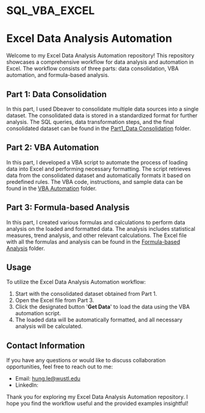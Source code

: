 # SQL_VBA_EXCEL
# Excel Data Analysis Automation

Welcome to my Excel Data Analysis Automation repository! This repository showcases a comprehensive workflow for data analysis and automation in Excel. The workflow consists of three parts: data consolidation, VBA automation, and formula-based analysis.

## Part 1: Data Consolidation
In this part, I used Dbeaver to consolidate multiple data sources into a single dataset. The consolidated data is stored in a standardized format for further analysis. The SQL queries, data transformation steps, and the final consolidated dataset can be found in the [Part1_Data Consolidation](./Part1_Data%20Consolidation) folder.

## Part 2: VBA Automation
In this part, I developed a VBA script to automate the process of loading data into Excel and performing necessary formatting. The script retrieves data from the consolidated dataset and automatically formats it based on predefined rules. The VBA code, instructions, and sample data can be found in the [VBA Automation](./part2) folder.

## Part 3: Formula-based Analysis
In this part, I created various formulas and calculations to perform data analysis on the loaded and formatted data. The analysis includes statistical measures, trend analysis, and other relevant calculations. The Excel file with all the formulas and analysis can be found in the [Formula-based Analysis](./part3) folder.

## Usage
To utilize the Excel Data Analysis Automation workflow:
1. Start with the consolidated dataset obtained from Part 1.
2. Open the Excel file from Part 3.
3. Click the designated button '**Get Data**' to load the data using the VBA automation script.
4. The loaded data will be automatically formatted, and all necessary analysis will be calculated.

## Contact Information
If you have any questions or would like to discuss collaboration opportunities, feel free to reach out to me:

- Email: hung.le@wustl.edu
- LinkedIn: 

Thank you for exploring my Excel Data Analysis Automation repository. I hope you find the workflow useful and the provided examples insightful!
